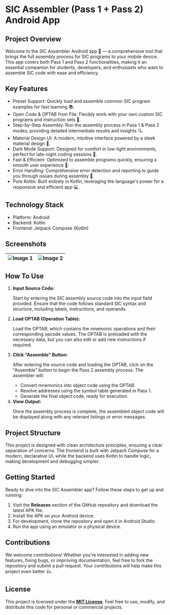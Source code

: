 <h1>SIC Assembler (Pass 1 + Pass 2) Android App</h1>

<h2>Project Overview</h2>
<p>Welcome to the SIC Assembler Android app 🤖 — a comprehensive tool that brings the full assembly process for SIC
    programs to your mobile device. This app covers both Pass 1 and Pass 2 functionalities, making it an essential
    companion for students, developers, and enthusiasts who want to assemble SIC code with ease and efficiency.</p>

<h2>Key Features</h2>
<ul>
    <li>Preset Support: Quickly load and assemble common SIC program examples for fast learning 📚.</li>
    <li>Open Code & OPTAB from File: Flexibly work with your own custom SIC programs and instruction sets 📁.</li>
    <li>Step-by-Step Assembly: Run the assembly process in Pass 1 & Pass 2 modes, providing detailed intermediate
        results and insights 🔍.</li>
    <li>Material Design UI: A modern, intuitive interface powered by a sleek material design 🎨.</li>
    <li>Dark Mode Support: Designed for comfort in low-light environments, perfect for late-night coding sessions 🌙.
    </li>
    <li>Fast & Efficient: Optimized to assemble programs quickly, ensuring a smooth user experience 🚀.</li>
    <li>Error Handling: Comprehensive error detection and reporting to guide you through issues during assembly 🚨.</li>
    <li>Pure Kotlin: Built entirely in Kotlin, leveraging the language's power for a responsive and efficient app 💻.
    </li>
</ul>

<h2>Technology Stack</h2>
<ul>
    <li>Platform: Android</li>
    <li>Backend: Kotlin</li>
    <li>Frontend: Jetpack Compose (Kotlin)</li>
</ul>

<h2>Screenshots</h2>

| ![Image 1](https://envs.sh/WGF.png) | ![Image 2](https://envs.sh/WGt.png) |
|:-----------------------------------:|:----------------------------------:|


<h2>How To Use</h2>

<ol>
  <li><strong>Input Source Code:</strong> 
    <p>Start by entering the SIC assembly source code into the input field provided. Ensure that the code follows standard SIC syntax and structure, including labels, instructions, and operands.</p>
  </li>
  
  <li><strong>Load OPTAB (Operation Table):</strong> 
    <p>Load the OPTAB, which contains the mnemonic operations and their corresponding opcode values. The OPTAB is preloaded with the necessary data, but you can also edit or add new instructions if required.</p>
  </li>
  
  <li><strong>Click "Assemble" Button:</strong> 
    <p>After entering the source code and loading the OPTAB, click on the "Assemble" button to begin the Pass 2 assembly process. The assembler will:</p>
    <ul>
      <li>Convert mnemonics into object code using the OPTAB.</li>
      <li>Resolve addresses using the symbol table generated in Pass 1.</li>
      <li>Generate the final object code, ready for execution.</li>
    </ul>
  </li>
  
  <li><strong>View Output:</strong> 
    <p>Once the assembly process is complete, the assembled object code will be displayed along with any relevant listings or error messages.</p>
  </li>
</ol>


<h2>Project Structure</h2>
<p>This project is designed with clean architecture principles, ensuring a clear separation of concerns. The frontend is
    built with Jetpack Compose for a modern, declarative UI, while the backend uses Kotlin to handle logic, making
    development and debugging simpler.</p>

<h2>Getting Started</h2>
<p>Ready to dive into the SIC Assembler app? Follow these steps to get up and running:</p>
<ol>
    <li>Visit the <strong>Releases</strong> section of the GitHub repository and download the latest APK file.</li>
    <li>Install the APK on your Android device.</li>
    <li>For development, clone the repository and open it in Android Studio.</li>
    <li>Run the app using an emulator or a physical device.</li>
</ol>

<h2>Contributions</h2>
<p>We welcome contributions! Whether you're interested in adding new features, fixing bugs, or improving documentation,
    feel free to fork the repository and submit a pull request. Your contributions will help make this project even
    better 👍.</p>

<h2>License</h2>
<p>This project is licensed under the <strong><a href="LICENSE">MIT License</a></strong>. Feel free to use, modify, and
    distribute this code for personal or commercial projects.</p>
